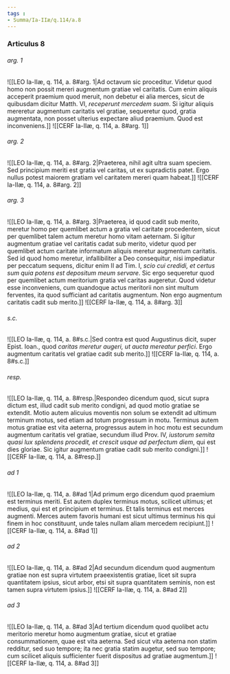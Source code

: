 ```yaml
---
tags : 
- Summa/Ia-IIæ/q.114/a.8
---
```


### Articulus 8

###### arg. 1
![[LEO Ia-IIæ, q. 114, a. 8#arg. 1|Ad octavum sic proceditur. Videtur quod homo non possit mereri augmentum gratiae vel caritatis. Cum enim aliquis acceperit praemium quod meruit, non debetur ei alia merces, sicut de quibusdam dicitur Matth. VI, *receperunt mercedem suam*. Si igitur aliquis mereretur augmentum caritatis vel gratiae, sequeretur quod, gratia augmentata, non posset ulterius expectare aliud praemium. Quod est inconveniens.]]
![[CERF Ia-IIæ, q. 114, a. 8#arg. 1]]

###### arg. 2
![[LEO Ia-IIæ, q. 114, a. 8#arg. 2|Praeterea, nihil agit ultra suam speciem. Sed principium meriti est gratia vel caritas, ut ex supradictis patet. Ergo nullus potest maiorem gratiam vel caritatem mereri quam habeat.]]
![[CERF Ia-IIæ, q. 114, a. 8#arg. 2]]

###### arg. 3
![[LEO Ia-IIæ, q. 114, a. 8#arg. 3|Praeterea, id quod cadit sub merito, meretur homo per quemlibet actum a gratia vel caritate procedentem, sicut per quemlibet talem actum meretur homo vitam aeternam. Si igitur augmentum gratiae vel caritatis cadat sub merito, videtur quod per quemlibet actum caritate informatum aliquis meretur augmentum caritatis. Sed id quod homo meretur, infallibiliter a Deo consequitur, nisi impediatur per peccatum sequens, dicitur enim II ad Tim. I, *scio cui credidi, et certus sum quia potens est depositum meum servare*. Sic ergo sequeretur quod per quemlibet actum meritorium gratia vel caritas augeretur. Quod videtur esse inconveniens, cum quandoque actus meritorii non sint multum ferventes, ita quod sufficiant ad caritatis augmentum. Non ergo augmentum caritatis cadit sub merito.]]
![[CERF Ia-IIæ, q. 114, a. 8#arg. 3]]

###### s.c.
![[LEO Ia-IIæ, q. 114, a. 8#s.c.|Sed contra est quod Augustinus dicit, super Epist. Ioan., quod *caritas meretur augeri, ut aucta mereatur perfici*. Ergo augmentum caritatis vel gratiae cadit sub merito.]]
![[CERF Ia-IIæ, q. 114, a. 8#s.c.]]

###### resp.
![[LEO Ia-IIæ, q. 114, a. 8#resp.|Respondeo dicendum quod, sicut supra dictum est, illud cadit sub merito condigni, ad quod motio gratiae se extendit. Motio autem alicuius moventis non solum se extendit ad ultimum terminum motus, sed etiam ad totum progressum in motu. Terminus autem motus gratiae est vita aeterna, progressus autem in hoc motu est secundum augmentum caritatis vel gratiae, secundum illud Prov. IV, *iustorum semita quasi lux splendens procedit, et crescit usque ad perfectum diem*, qui est dies gloriae. Sic igitur augmentum gratiae cadit sub merito condigni.]]
![[CERF Ia-IIæ, q. 114, a. 8#resp.]]

###### ad 1
![[LEO Ia-IIæ, q. 114, a. 8#ad 1|Ad primum ergo dicendum quod praemium est terminus meriti. Est autem duplex terminus motus, scilicet ultimus; et medius, qui est et principium et terminus. Et talis terminus est merces augmenti. Merces autem favoris humani est sicut ultimus terminus his qui finem in hoc constituunt, unde tales nullam aliam mercedem recipiunt.]]
![[CERF Ia-IIæ, q. 114, a. 8#ad 1]]

###### ad 2
![[LEO Ia-IIæ, q. 114, a. 8#ad 2|Ad secundum dicendum quod augmentum gratiae non est supra virtutem praeexistentis gratiae, licet sit supra quantitatem ipsius, sicut arbor, etsi sit supra quantitatem seminis, non est tamen supra virtutem ipsius.]]
![[CERF Ia-IIæ, q. 114, a. 8#ad 2]]

###### ad 3
![[LEO Ia-IIæ, q. 114, a. 8#ad 3|Ad tertium dicendum quod quolibet actu meritorio meretur homo augmentum gratiae, sicut et gratiae consummationem, quae est vita aeterna. Sed sicut vita aeterna non statim redditur, sed suo tempore; ita nec gratia statim augetur, sed suo tempore; cum scilicet aliquis sufficienter fuerit dispositus ad gratiae augmentum.]]
![[CERF Ia-IIæ, q. 114, a. 8#ad 3]]

